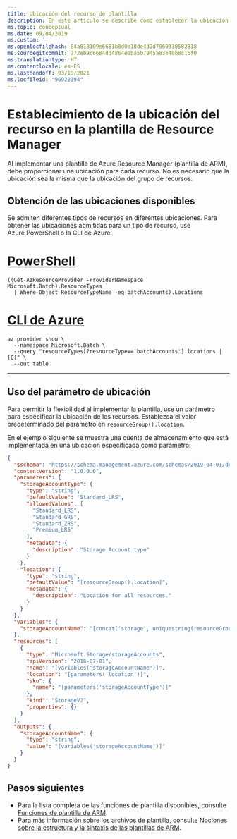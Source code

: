 ```yaml
---
title: Ubicación del recurso de plantilla
description: En este artículo se describe cómo establecer la ubicación de los recursos de una plantilla de Azure Resource Manager (plantilla de ARM).
ms.topic: conceptual
ms.date: 09/04/2019
ms.custom: ''
ms.openlocfilehash: 84a818109e6681b8d0e18de4d2d7969310582818
ms.sourcegitcommit: 772eb9c6684dd4864e0ba507945a83e48b8c16f0
ms.translationtype: HT
ms.contentlocale: es-ES
ms.lasthandoff: 03/19/2021
ms.locfileid: "96922394"
---
```

# <a name="set-resource-location-in-arm-template"></a>Establecimiento de la ubicación del recurso en la plantilla de Resource Manager

Al implementar una plantilla de Azure Resource Manager (plantilla de ARM), debe proporcionar una ubicación para cada recurso. No es necesario que la ubicación sea la misma que la ubicación del grupo de recursos.

## <a name="get-available-locations"></a>Obtención de las ubicaciones disponibles

Se admiten diferentes tipos de recursos en diferentes ubicaciones. Para obtener las ubicaciones admitidas para un tipo de recurso, use Azure PowerShell o la CLI de Azure.

# <a name="powershell"></a>[PowerShell](#tab/azure-powershell)

```azurepowershell-interactive
((Get-AzResourceProvider -ProviderNamespace Microsoft.Batch).ResourceTypes `
  | Where-Object ResourceTypeName -eq batchAccounts).Locations
```

# <a name="azure-cli"></a>[CLI de Azure](#tab/azure-cli)

```azurecli-interactive
az provider show \
  --namespace Microsoft.Batch \
  --query "resourceTypes[?resourceType=='batchAccounts'].locations | [0]" \
  --out table
```

---

## <a name="use-location-parameter"></a>Uso del parámetro de ubicación

Para permitir la flexibilidad al implementar la plantilla, use un parámetro para especificar la ubicación de los recursos. Establezca el valor predeterminado del parámetro en `resourceGroup().location`.

En el ejemplo siguiente se muestra una cuenta de almacenamiento que está implementada en una ubicación especificada como parámetro:

```json
{
  "$schema": "https://schema.management.azure.com/schemas/2019-04-01/deploymentTemplate.json#",
  "contentVersion": "1.0.0.0",
  "parameters": {
    "storageAccountType": {
      "type": "string",
      "defaultValue": "Standard_LRS",
      "allowedValues": [
        "Standard_LRS",
        "Standard_GRS",
        "Standard_ZRS",
        "Premium_LRS"
      ],
      "metadata": {
        "description": "Storage Account type"
      }
    },
    "location": {
      "type": "string",
      "defaultValue": "[resourceGroup().location]",
      "metadata": {
        "description": "Location for all resources."
      }
    }
  },
  "variables": {
    "storageAccountName": "[concat('storage', uniquestring(resourceGroup().id))]"
  },
  "resources": [
    {
      "type": "Microsoft.Storage/storageAccounts",
      "apiVersion": "2018-07-01",
      "name": "[variables('storageAccountName')]",
      "location": "[parameters('location')]",
      "sku": {
        "name": "[parameters('storageAccountType')]"
      },
      "kind": "StorageV2",
      "properties": {}
    }
  ],
  "outputs": {
    "storageAccountName": {
      "type": "string",
      "value": "[variables('storageAccountName')]"
    }
  }
}
```

## <a name="next-steps"></a>Pasos siguientes

* Para la lista completa de las funciones de plantilla disponibles, consulte [Funciones de plantilla de ARM](template-functions.md).
* Para más información sobre los archivos de plantilla, consulte [Nociones sobre la estructura y la sintaxis de las plantillas de ARM](template-syntax.md).
